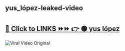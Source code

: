 
 ## yus_lópez-leaked-video 

# <h2><a href="https://clipsfans.com/yus_lópez&ref=git">🔗 Click to LINKS ⏩⏩ 👉 🟢 yus lópez </a></h2>

<a href="https://clipsfans.com/yus_lópez&ref=git" rel="nofollow" data-target="animated-image.originalLink"><img src="https://i.ibb.co.com/xMMVF88/686577567.gif" alt="Viral Video Original" style="max-width: 100%; display: inline-block;" data-target="animated-image.originalImage"></a>
